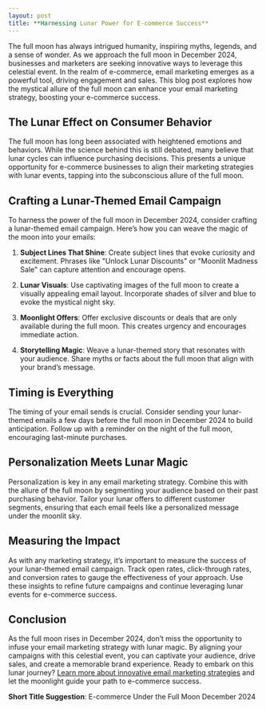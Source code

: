 ```yaml
---
layout: post
title: **Harnessing Lunar Power for E-commerce Success**
---
```



The full moon has always intrigued humanity, inspiring myths, legends, and a sense of wonder. As we approach the full moon in December 2024, businesses and marketers are seeking innovative ways to leverage this celestial event. In the realm of e-commerce, email marketing emerges as a powerful tool, driving engagement and sales. This blog post explores how the mystical allure of the full moon can enhance your email marketing strategy, boosting your e-commerce success.

## The Lunar Effect on Consumer Behavior

The full moon has long been associated with heightened emotions and behaviors. While the science behind this is still debated, many believe that lunar cycles can influence purchasing decisions. This presents a unique opportunity for e-commerce businesses to align their marketing strategies with lunar events, tapping into the subconscious allure of the full moon.

## Crafting a Lunar-Themed Email Campaign

To harness the power of the full moon in December 2024, consider crafting a lunar-themed email campaign. Here’s how you can weave the magic of the moon into your emails:

1. **Subject Lines That Shine**: Create subject lines that evoke curiosity and excitement. Phrases like "Unlock Lunar Discounts" or "Moonlit Madness Sale" can capture attention and encourage opens.

2. **Lunar Visuals**: Use captivating images of the full moon to create a visually appealing email layout. Incorporate shades of silver and blue to evoke the mystical night sky.

3. **Moonlight Offers**: Offer exclusive discounts or deals that are only available during the full moon. This creates urgency and encourages immediate action.

4. **Storytelling Magic**: Weave a lunar-themed story that resonates with your audience. Share myths or facts about the full moon that align with your brand’s message.

## Timing is Everything

The timing of your email sends is crucial. Consider sending your lunar-themed emails a few days before the full moon in December 2024 to build anticipation. Follow up with a reminder on the night of the full moon, encouraging last-minute purchases.

## Personalization Meets Lunar Magic

Personalization is key in any email marketing strategy. Combine this with the allure of the full moon by segmenting your audience based on their past purchasing behavior. Tailor your lunar offers to different customer segments, ensuring that each email feels like a personalized message under the moonlit sky.

## Measuring the Impact

As with any marketing strategy, it’s important to measure the success of your lunar-themed email campaign. Track open rates, click-through rates, and conversion rates to gauge the effectiveness of your approach. Use these insights to refine future campaigns and continue leveraging lunar events for e-commerce success.

## Conclusion

As the full moon rises in December 2024, don’t miss the opportunity to infuse your email marketing strategy with lunar magic. By aligning your campaigns with this celestial event, you can captivate your audience, drive sales, and create a memorable brand experience. Ready to embark on this lunar journey? [Learn more about innovative email marketing strategies](https://flizzgrowth.com) and let the moonlight guide your path to e-commerce success.

**Short Title Suggestion**: E-commerce Under the Full Moon December 2024